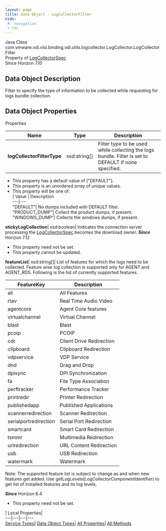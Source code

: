 ```yaml
---
layout: page
title: Data Object - LogCollectorFilter
hide:
 #- navigation
 - toc
---
```






Java Class
    com.vmware.vdi.vlsi.binding.vdi.utils.logcollector.LogCollector.LogCollectorFilter  
Property of
     [LogCollectorSpec](vdi.utils.logcollector.LogCollector.LogCollectorSpec.md#field_detail)  
Since 
    Horizon 7.10

## Data Object Description 

Filter to specify the type of information to be collected while requesting for logs bundle collection. 

## Data Object Properties

Properties

Name |  Type |  Description   
---|---|---  
**logCollectorFilterType**|  xsd:string[]|  Filter type to be used while collecting the logs bundle. Filter is set to DEFAULT if none specified.   


  * This property has a default value of ["DEFAULT"].
  * This property is an unordered array of unique values.
  * This property will be one of:  
|  Value |  Description   
---|---  
"DEFAULT"| No dumps included with DEFAULT filter.  
"PRODUCT_DUMP"| Collect the product dumps, if present.  
"WINDOWS_DUMP"| Collects the windows dumps, if present.  

  
**stickyLogCollection**|  xsd:boolean|  Indicates the connection server processing the [LogCollectorSpec](vdi.utils.logcollector.LogCollector.LogCollectorSpec.md) becomes the download owner.  **_Since_** Horizon 7.12  


 * This property need not be set.
 * This property cannot be updated.

  
**featureList**|  xsd:string[]|  List of features for which the logs need to be collected. Feature wise log collection is supported only for AGENT and AGENT_RDS. Following is the list of currently supported features. 

| FeatureKey | Description  
---|---  
all | All Features  
rtav | Real Time Audio Video  
agentcore | Agent Core features  
virtualchannel | Virtual Channel  
blast | Blast  
pcoip | PCOIP  
cdr | Client Drive Redirection  
clipboard | Clipboard Redirection  
vdpservice | VDP Service  
dnd | Drag and Drop  
dpisync | DPI Synchronization  
fa | File Type Association  
perftracker | Performance Tracker  
printredir | Printer Redirection  
publishedapp | Published Applications  
scannerredirection | Scanner Redirection  
serialportredirection | Serial Port Redirection  
smartcard | Smart Card Redirection  
tsmmr | Multimedia Redirection  
urlredirection | URL Content Redirection  
usb | USB Redirection  
watermark | Watermark  

Note: The supported feature list is subject to change as and when new features get added. Use getLogLevels(LogCollectorComponentIdentifier) to get list of installed features and its log levels. 

**_Since_** Horizon 8.4  


 * This property need not be set.

  
  
  
 | Local Properties|   
---|---|---|---  
[Service Types](index-mo_types.md)| [Data Object Types](index-do_types.md)| [All Properties](index-properties.md)| [All Methods](index-methods.md)  
  
  

